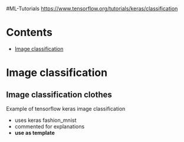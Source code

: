 #ML-Tutorials
https://www.tensorflow.org/tutorials/keras/classification

# Contents
- [Image classification](#Image-classification)

# Image classification
## Image classification clothes
Example of tensorflow keras image classification
* uses keras fashion_mnist
* commented for explanations
* **use as template**

